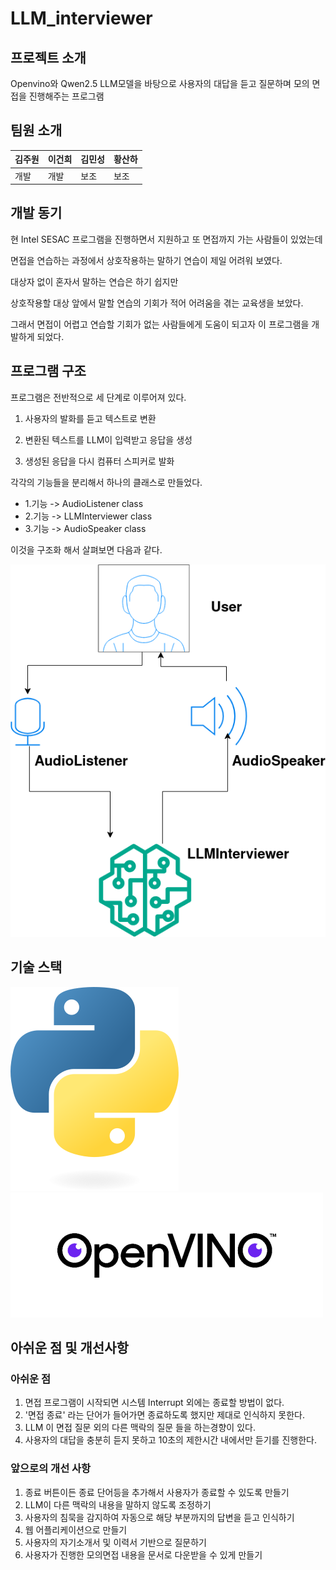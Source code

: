 # LLM_interviewer 
## 프로젝트 소개

Openvino와 Qwen2.5 LLM모델을 바탕으로 
사용자의 대답을 듣고 질문하며 모의 면접을 진행해주는 프로그램

## 팀원 소개
| 김주원 | 이건희 | 김민성 | 황산하 |
| ---  | --- | --- | --- | 
| 개발 | 개발 | 보조 | 보조 | 



## 개발 동기
현 Intel SESAC 프로그램을 진행하면서 지원하고 또 면접까지 가는 사람들이 있었는데

면접을 연습하는 과정에서 상호작용하는 말하기 연습이 제일 어려워 보였다.

대상자 없이 혼자서 말하는 연습은 하기 쉽지만 

상호작용할 대상 앞에서 말할 연습의 기회가 적어 어려움을 겪는 교육생을 보았다.

그래서 면접이 어렵고 연습할 기회가 없는 사람들에게 도움이 되고자 이 프로그램을 개발하게 되었다. 


## 프로그램 구조 
프로그램은 전반적으로 세 단계로 이루어져 있다. 

1. 사용자의 발화를 듣고 텍스트로 변환

2. 변환된 텍스트를 LLM이 입력받고 응답을 생성

3. 생성된 응답을 다시 컴퓨터 스피커로 발화

각각의 기능들을 분리해서 하나의 클래스로 만들었다. 

- 1.기능 -> AudioListener class
- 2.기능 -> LLMInterviewer class
- 3.기능 -> AudioSpeaker class 

이것을 구조화  해서 살펴보면 다음과 같다. 

![architecture](./images/LLM_Interview_architecture.drawio.png)


## 기술 스택
![logo](./images/python-logo-only.png)
![logo](./images/openvino.png)

## 아쉬운 점 및 개선사항
### 아쉬운 점 
1. 면접 프로그램이 시작되면 시스템 Interrupt 외에는 종료할 방법이 없다. 
2. '면접 종료' 라는 단어가 들어가면 종료하도록 했지만 제대로 인식하지 못한다. 
3. LLM 이 면접 질문 외의 다른 맥락의 질문 들을 하는경향이 있다. 
4. 사용자의 대답을 충분히 듣지 못하고 10초의 제한시간 내에서만 듣기를 진행한다. 

### 앞으로의 개선 사항
1. 종료 버튼이든 종료 단어등을 추가해서 사용자가 종료할 수 있도록 만들기
2. LLM이 다른 맥락의 내용을 말하지 않도록 조정하기 
3. 사용자의 침묵을 감지하여 자동으로 해당 부분까지의 답변을 듣고 인식하기 
4. 웹 어플리케이션으로 만들기
5. 사용자의 자기소개서 및 이력서 기반으로 질문하기
6. 사용자가 진행한 모의면접 내용을 문서로 다운받을 수 있게 만들기 